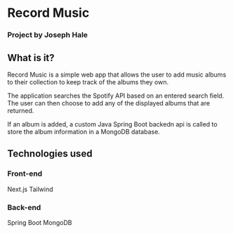 # Record Music
### Project by Joseph Hale
## What is it?
Record Music is a simple web app that allows the user to add music albums to their collection to keep track of the albums they own. 

The application searches the Spotify API based on an entered search field. The user can then choose to add any of the displayed albums that are returned. 

If an album is added, a custom Java Spring Boot backedn api is called to store the album information in a MongoDB database.

## Technologies used
### Front-end
Next.js
Tailwind
### Back-end
Spring Boot
MongoDB
